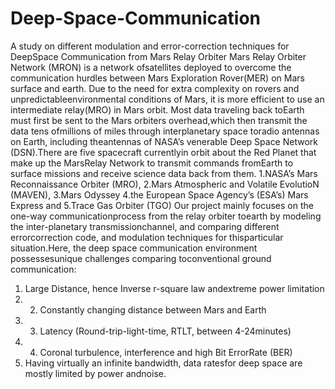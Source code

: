 # Deep-Space-Communication
A study on different modulation and error-correction techniques for DeepSpace Communication from Mars Relay Orbiter
Mars Relay Orbiter Network (MRON) is a network ofsatellites deployed to overcome the communication hurdles between Mars Exploration Rover(MER) on Mars surface and earth. Due to the need for extra complexity on rovers and unpredictableenvironmental conditions of Mars, it is more efficient to use an intermediate relay(MRO) in Mars orbit. Most data traveling back toEarth must first be sent to the Mars orbiters overhead,which then transmit the data tens ofmillions of miles through interplanetary space toradio antennas on Earth, including theantennas of NASA’s venerable Deep Space Network (DSN).There are five spacecraft currentlyin orbit about the Red Planet that make up the MarsRelay Network to transmit commands fromEarth to surface missions and receive science data back from them.
1.NASA’s Mars Reconnaissance Orbiter (MRO),
2.Mars Atmospheric and Volatile EvolutioN (MAVEN),
3.Mars Odyssey
4.the European Space Agency’s (ESA’s) Mars Express and
5.Trace Gas Orbiter (TGO)
Our project mainly focuses on the one-way communicationprocess from the relay orbiter toearth by modeling the inter-planetary transmissionchannel, and comparing different errorcorrection code, and modulation techniques for thisparticular situation.Here, the deep space communication environment possessesunique challenges comparing toconventional ground communication:
1. Large Distance, hence Inverse r-square law andextreme power limitation
2. 2. Constantly changing distance between Mars and Earth
3. 3. Latency (Round-trip-light-time, RTLT, between 4-24minutes)
4. 4. Coronal turbulence, interference and high Bit ErrorRate (BER)
5. Having virtually an infinite bandwidth, data ratesfor deep space are mostly limited by power andnoise.

